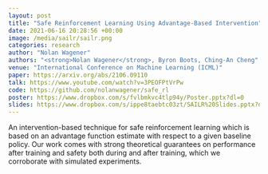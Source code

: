 ```yaml
---
layout: post
title: "Safe Reinforcement Learning Using Advantage-Based Intervention"
date: 2021-06-16 20:28:56 +00:00
image: /media/sailr/sailr.png
categories: research
author: "Nolan Wagener"
authors: "<strong>Nolan Wagener</strong>, Byron Boots, Ching-An Cheng"
venue: "International Conference on Machine Learning (ICML)"
paper: https://arxiv.org/abs/2106.09110
talk: https://www.youtube.com/watch?v=3PEOFPtVrPw
code: https://github.com/nolanwagener/safe_rl
poster: https://www.dropbox.com/s/fvlbmkvc4tlp94y/Poster.pptx?dl=0
slides: https://www.dropbox.com/s/ippe8taebtc03zt/SAILR%20Slides.pptx?dl=0
---
```

An intervention-based technique for safe reinforcement learning which is based on an advantage function estimate with respect to a given baseline policy.
Our work comes with strong theoretical guarantees on performance after training and safety both during and after training, which we corroborate with simulated experiments.
